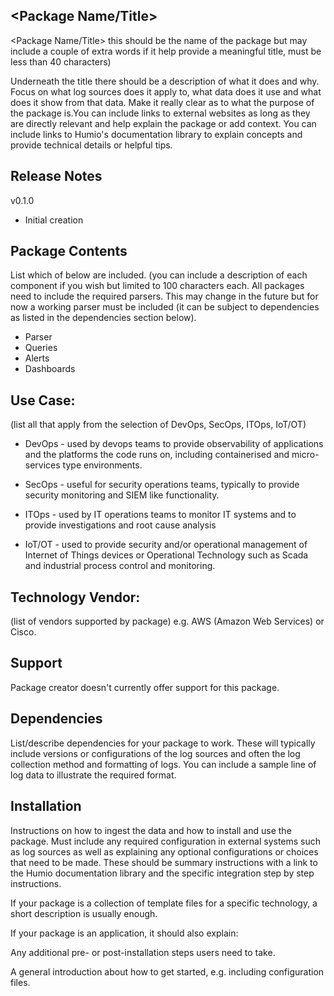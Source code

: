 ## <Package Name/Title>
<Package Name/Title> this should be the name of the package but may include a couple of extra words if it help provide a meaningful title, must be less than 40 characters)

Underneath the title there should be a description of what it does and why. Focus on what log sources does it apply to, what data does it use and what does it show from that data. Make it really clear as to what the purpose of the package is.You can include links to external websites as long as they are directly relevant and help explain the package or add context. You can include links to Humio's documentation library to explain concepts and provide technical details or helpful tips.

## Release Notes

v0.1.0 
- Initial creation


## Package Contents
List which of below are included. (you can include a description of each component if you wish but limited to 100 characters each. All packages need to include the required parsers. This may change in the future but for now a working parser must be included (it can be subject to dependencies as listed in the dependencies section below).

- Parser
- Queries
- Alerts
- Dashboards

## Use Case:
(list all that apply from the selection of DevOps, SecOps, ITOps, IoT/OT)

- DevOps - used by devops teams to provide observability of applications and the platforms the code runs on, including containerised and micro-services type environments.

- SecOps - useful for security operations teams, typically to provide security monitoring and SIEM like functionality.

- ITOps - used by IT operations teams to monitor IT systems and to provide investigations and root cause analysis

- IoT/OT - used to provide security and/or operational management of Internet of Things devices or Operational Technology such as Scada and industrial process control and monitoring.



## Technology Vendor:
(list of vendors supported by package) e.g. AWS (Amazon Web Services) or Cisco.

## Support
Package creator doesn't currently offer support for this package.

## Dependencies
List/describe dependencies for your package to work. These will typically include versions or configurations of the log sources and often the log collection method and formatting of logs. You can include a sample line of log data to illustrate the required format.

## Installation
Instructions on how to ingest the data and how to install and use the package. Must include any required configuration in external systems such as log sources as well as explaining any optional configurations or choices that need to be made. These should be summary instructions with a link to the Humio documentation library and the specific integration step by step instructions.

If your package is a collection of template files for a specific technology, a short description is usually enough.

If your package is an application, it should also explain:

Any additional pre- or post-installation steps users need to take.

A general introduction about how to get started, e.g. including configuration files.


